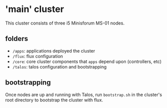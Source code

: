 # 'main' cluster

<!--include-start-->
This cluster consists of three i5 Minisforum MS-01 nodes.

## folders

- `/apps`: applications deployed the cluster
- `/flux`: flux configuration
- `/core`: core cluster components that `apps` depend upon (controllers, etc)
- `/talos`: talos configuration and bootstrapping

## bootstrapping

Once nodes are up and running with Talos, run `bootstrap.sh` in the cluster's root directory to bootstrap the cluster with flux.
<!--include-end-->

